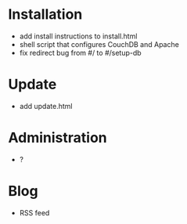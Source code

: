 # Installation
- add install instructions to install.html
- shell script that configures CouchDB and Apache
- fix redirect bug from #/ to #/setup-db

# Update
- add update.html

# Administration
- ?

# Blog
- RSS feed
